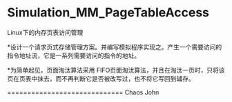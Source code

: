Simulation_MM_PageTableAccess
=============================

Linux下的内存页表访问管理

*设计一个请求页式存储管理方案。并编写模拟程序实现之。产生一个需要访问的指令地址流，它是一系列需要访问的指令的地址。

*为简单起见，页面淘汰算法采用 FIFO页面淘汰算法，并且在淘汰一页时，只将该页在页表中抹去，而不再判断它是否被改写过，也不将它写回到辅存。

=============================
Chaos John
